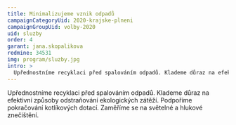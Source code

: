 ```yaml
---
title: Minimalizujeme vznik odpadů
campaignCategoryUid: 2020-krajske-plneni
campaignGroupUid: volby-2020
uid: sluzby
order: 4
garant: jana.skopalikova
redmine: 34531
img: program/sluzby.jpg
intro: >
  Upřednostníme recyklaci před spalováním odpadů. Klademe důraz na efektivní způsoby odstraňování ekologických zátěží. Podpoříme pokračování kotlíkových dotací. Zaměříme se na světelné a hlukové znečištění.
---
```


Upřednostníme recyklaci před spalováním odpadů. Klademe důraz na efektivní způsoby odstraňování ekologických zátěží. Podpoříme pokračování kotlíkových dotací. Zaměříme se na světelné a hlukové znečištění.
